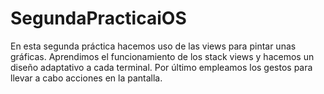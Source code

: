 # SegundaPracticaiOS
En esta segunda práctica hacemos uso de las views para pintar unas gráficas.
Aprendimos el funcionamiento de los stack views y hacemos un diseño adaptativo a cada terminal.
Por último empleamos los gestos para llevar a cabo acciones en la pantalla.
